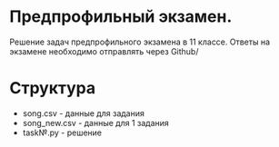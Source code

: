 # Предпрофильный экзамен.
Решение задач предпрофильного экзамена в 11 классе. Ответы на экзамене необходимо отправлять через Github/
# Структура
+ song.csv - данные для задания
+ song_new.csv - данные для 1 задания
+ task№.py - решение 
